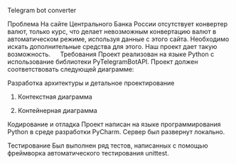 Telegram bot converter

Проблема
На сайте Центрального Банка России отсутствует конвертер валют, только курс, что делает невозможным конвертацию валют в автоматическом режиме, используя данные с этого сайта. Необходимо искать дополнительные средства для этого. Наш проект дает такую возможность.
 
Требования
Проект реализован на языке Python с использование библиотеки PyTelegramBotAPI.
Проект должен соответствовать следующей диаграмме:
 
Разработка архитектуры и детальное проектирование
1)	Контекстная диаграмма
 
2)	Контейнерная диаграмма

 
Кодирование и отладка
Проект написан на языке программирования Python в среде разработки PyCharm. Сервер был развернут локально.

Тестирование 
Был выполнен ряд тестов, написанных с помощью фреймворка автоматического тестирования unittest.
